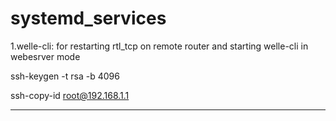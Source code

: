 # systemd_services

1.welle-cli: 
            for restarting rtl_tcp on remote router and starting welle-cli in webesrver mode


ssh-keygen -t rsa -b 4096

ssh-copy-id root@192.168.1.1

----------------------------
